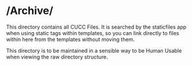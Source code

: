 # /Archive/
This directory contains all CUCC Files.
It is searched by the staticfiles app when using static tags within templates, so you can link directly to files within here from the templates without moving them.

This directory is to be maintained in a sensible way to be Human Usable when viewing the raw directory structure.
